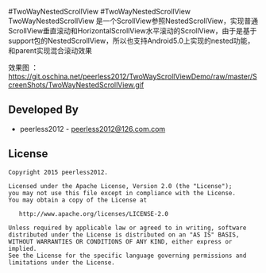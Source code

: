#TwoWayNestedScrollView
#TwoWayNestedScrollView
TwoWayNestedScrollView 是一个ScrollView参照NestedScrollView，实现普通ScrollView垂直滚动和HorizontalScrollView水平滚动的ScrollView，由于是基于support包的NestedScrollView，所以也支持Android5.0上实现的nested功能，和parent实现混合滚动效果

效果图 ：
https://git.oschina.net/peerless2012/TwoWayScrollViewDemo/raw/master/ScreenShots/TwoWayNestedScrollView.gif




Developed By
------------

* peerless2012 - <peerless2012@126.com.com>


License
--------

    Copyright 2015 peerless2012.

    Licensed under the Apache License, Version 2.0 (the "License");
    you may not use this file except in compliance with the License.
    You may obtain a copy of the License at

       http://www.apache.org/licenses/LICENSE-2.0

    Unless required by applicable law or agreed to in writing, software
    distributed under the License is distributed on an "AS IS" BASIS,
    WITHOUT WARRANTIES OR CONDITIONS OF ANY KIND, either express or implied.
    See the License for the specific language governing permissions and
    limitations under the License.


